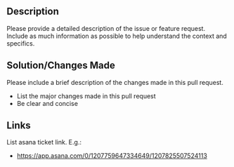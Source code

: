 ## Description

Please provide a detailed description of the issue or feature request. Include as much information as possible to help understand the context and specifics.

## Solution/Changes Made

Please include a brief description of the changes made in this pull request.

- List the major changes made in this pull request
- Be clear and concise

## Links

List asana ticket link. E.g.:

- https://app.asana.com/0/1207759647334649/1207825507524113
